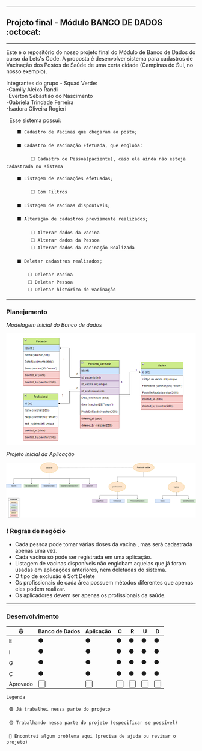 -----------
## Projeto final - Módulo BANCO DE DADOS  :octocat:
-----------
 
Este é o repositório do nosso projeto final do Módulo de Banco de Dados do curso da Lets's Code.
A proposta é desenvolver sistema para cadastros de Vacinação dos Postos de Saúde de uma certa cidade (Campinas do Sul, no nosso exemplo).

Integrantes do grupo - Squad Verde: <br>
-Camily Aleixo Randi <br>
-Everton Sebastião do Nascimento <br>
-Gabriela Trindade Ferreira <br>
-Isadora Oliveira Rogieri <br>

&nbsp;
Esse sistema possui:
 
        ⬛ Cadastro de Vacinas que chegaram ao posto;
 
        ⬛ Cadastro de Vacinação Efetuada, que engloba:
 
             ⬜ Cadastro de Pessoa(paciente), caso ela ainda não esteja cadastrada no sistema
 
        ⬛ Listagem de Vacinações efetuadas;

             ⬜ Com Filtros
             
        ⬛ Listagem de Vacinas disponíveis;

        ⬛ Alteração de cadastros previamente realizados;

             ⬜ Alterar dados da vacina
             ⬜ Alterar dados da Pessoa
             ⬜ Alterar dados da Vacinação Realizada

        ⬛ Deletar cadastros realizados;
        
            ⬜ Deletar Vacina
            ⬜ Deletar Pessoa
            ⬜ Deletar histórico de vacinação
            
  
  _____________________________________________________________________________________________________________________________________
 
        
 ### Planejamento
 
 
 *Modelagem inicial do Banco de dados*
 
 ![diagrama1](images_README/dbDiagrama.png)

 *Projeto inicial da Aplicação*
 
 ![diagrama2](images_README/aplicacaoDiagrama.png)

 
### ! Regras de negócio
* Cada pessoa pode tomar várias doses da vacina , mas será cadastrada apenas uma vez.
* Cada vacina só pode ser registrada em uma aplicação.
* Listagem de vacinas disponíveis não englobam aquelas que já foram usadas em aplicações anteriores, nem deletadas do sistema.
* O tipo de exclusão é Soft Delete
* Os profissionais de cada área possuem métodos diferentes que apenas eles podem realizar.
* Os aplicadores devem ser apenas os profissionais da saúde.

_______________________________________________________________________________________________________________________________________

### Desenvolvimento

| 😃        | Banco de Dados | Aplicação |  C   |  R   |   U   |   D|
|-----------| ---------- | ---------- | --------  | ---------  |  -------  |  ----------|
| E         | ⚫ | ⚫ | ⚫ |  ⚫   |  ⚫  | ⚫|
| I         | ⚫ | ⚫ | ⚫ |  ⚫   |  ⚫  | ⚫|
| G         | ⚫ | ⚫ | ⚫ |  ⚫   |  ⚫  | ⚫|
| C         | ⚫ | ⚫ | ⚫ |  ⚫   |  ⚫  | ⚫|
|  Aprovado | ⬜  | ⬜ | ⬜ | ⬜   | ⬜  | ⬜ |

 ```
 Legenda

  🟢 Já trabalhei nessa parte do projeto
  
  🟡 Trabalhando nessa parte do projeto (especificar se possível)
  
  🔴 Encontrei algum problema aqui (precisa de ajuda ou revisar o projeto)
```  
